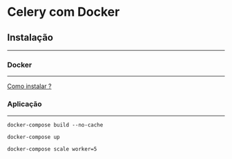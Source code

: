 # Celery com Docker

## Instalação 
---
### Docker
---
[Como instalar ?](https://www.digitalocean.com/community/tutorials/how-to-install-and-use-docker-on-ubuntu-16-04)

### Aplicação
---
```
docker-compose build --no-cache

docker-compose up

docker-compose scale worker=5

```